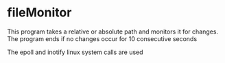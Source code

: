 # fileMonitor

This program takes a relative or absolute path and monitors it for changes. 
The program ends if no changes occur for 10 consecutive seconds

The epoll and inotify linux system calls are used
